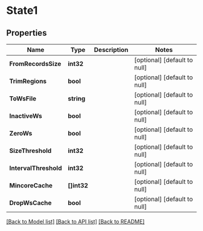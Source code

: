 # State1

## Properties
Name | Type | Description | Notes
------------ | ------------- | ------------- | -------------
**FromRecordsSize** | **int32** |  | [optional] [default to null]
**TrimRegions** | **bool** |  | [optional] [default to null]
**ToWsFile** | **string** |  | [optional] [default to null]
**InactiveWs** | **bool** |  | [optional] [default to null]
**ZeroWs** | **bool** |  | [optional] [default to null]
**SizeThreshold** | **int32** |  | [optional] [default to null]
**IntervalThreshold** | **int32** |  | [optional] [default to null]
**MincoreCache** | **[]int32** |  | [optional] [default to null]
**DropWsCache** | **bool** |  | [optional] [default to null]

[[Back to Model list]](../README.md#documentation-for-models) [[Back to API list]](../README.md#documentation-for-api-endpoints) [[Back to README]](../README.md)


